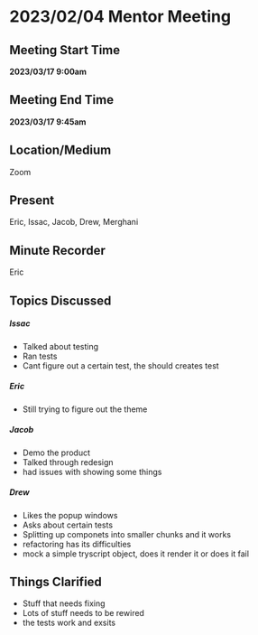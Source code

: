 # 2023/02/04 Mentor Meeting

## Meeting Start Time

**2023/03/17 9:00am**

## Meeting End Time

**2023/03/17 9:45am** 

## Location/Medium

Zoom

## Present

Eric, Issac, Jacob, Drew, Merghani

## Minute Recorder

Eric

## Topics Discussed

##### Issac
- Talked about testing
- Ran tests 
- Cant figure out a certain test, the should creates test

##### Eric 
- Still trying to figure out the theme 

##### Jacob
- Demo the product
- Talked through redesign
- had issues with showing some things 

##### Drew 
- Likes the popup windows 
- Asks about certain tests 
- Splitting up componets into smaller chunks and it works
- refactoring has its difficulties 
- mock a simple tryscript object, does it render it or does it fail

## Things Clarified
- Stuff that needs fixing 
- Lots of stuff needs to be rewired
- the tests work and exsits 
